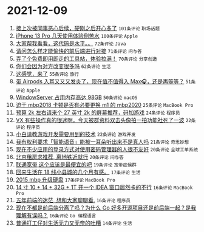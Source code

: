 # 2021-12-09

1. [接上次被同事恶心后续，硬刚之后开心多了](https://www.v2ex.com/t/821072) `101条评论` `职场话题`
1. [iPhone 13 Pro 几天使用体验倒苦水](https://www.v2ex.com/t/821098) `100条评论` `Apple`
1. [大家帮我看看，这代码是水平。。](https://www.v2ex.com/t/821118) `72条评论` `Java`
1. [请问怎么样才能愉快的前后端进行对接](https://www.v2ex.com/t/821032) `71条评论` `问与答`
1. [弄了个免费即用即走的工具站，体验拉满！](https://www.v2ex.com/t/821078) `70条评论` `分享创造`
1. [你们会因为对方改变很多吗](https://www.v2ex.com/t/821076) `62条评论` `生活`
1. [这感觉，来了](https://www.v2ex.com/t/821138) `55条评论` `旅行`
1. [带 Airpods 入耳又又又发炎了，现在值不值得入 Max🎧，还是再等等？](https://www.v2ex.com/t/821082) `51条评论` `Apple`
1. [WindowServer 占用内存高达 98GB](https://www.v2ex.com/t/821049) `50条评论` `macOS`
1. [迫于 mbp2018 卡顿是否有必要更换 m1 的 mbp2020](https://www.v2ex.com/t/821136) `25条评论` `MacBook Pro`
1. [预算 2k 左右请来个 27 英寸 2k 的屏幕推荐，码加游戏](https://www.v2ex.com/t/821127) `24条评论` `程序员`
1. [VX 有些操作真的很迷啊，今天被群资料双击头像拍一拍功能社死了一波](https://www.v2ex.com/t/821130) `22条评论` `程序员`
1. [小白请教游戏开发需要用到的技术](https://www.v2ex.com/t/821048) `22条评论` `游戏开发`
1. [我有权利要求「智能语音」能被一耳朵听出来不是真人吗](https://www.v2ex.com/t/821108) `21条评论` `奇思妙想`
1. [现在不少应用的登录方式对使用密码管理器的人很不友好](https://www.v2ex.com/t/821090) `20条评论` `全球工单系统`
1. [北京租房求推荐, 离地铁近就行](https://www.v2ex.com/t/821018) `20条评论` `问与答`
1. [联通宽带,这个应该是最便宜的吧](https://www.v2ex.com/t/821036) `19条评论` `宽带症候群`
1. [回来生活在 18 线小县城的几个月有感。](https://www.v2ex.com/t/821163) `17条评论` `生活`
1. [2015 mbp 升级硬盘](https://www.v2ex.com/t/821024) `17条评论` `MacBook Pro`
1. [14 寸 10 + 14 + 32G + 1T 开一个 IDEA 窗口居然卡的不行](https://www.v2ex.com/t/821169) `16条评论` `MacBook Pro`
1. [五年前端的迷茫, 想和大家聊聊看.](https://www.v2ex.com/t/821146) `16条评论` `程序员`
1. [现在不都是前后端分离了吗？为什么 Go 好多开源项目还是前后端一起？是我理解有误吗？](https://www.v2ex.com/t/821031) `16条评论` `Go 编程语言`
1. [普通打工仔对生活无力又无奈的吐糟](https://www.v2ex.com/t/821181) `14条评论` `生活`
